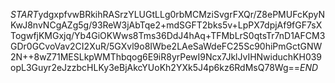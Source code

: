 $START$ydgxpfvwBRkihRASrzYLUGtLLg0rbMCMziSvgrFXQr/Z8ePMUFcKpyNKwJ8nvNCgAZg5g/93ReW3jAbTqe2+mdSGFT2bks5v+LpPX7dpjAf9fGF7sXTogwfjKMGxjq/Yb4GiOKWws8Tms36DdJ4hAq+TFMbLrS0qtsTr7nD1AFCM3GDr0GCvoVav2CI2XuR/5GXvl9o8IWbe2LAeSaWdeFC25Sc90hiPmGctGNW2N++8wZ71MESLkpWMThbqog6E9iR8yrPewI9Ncx7JklJvIHNwiduchKH039opL3Guyr2eJzzbcHLKy3eBjAkcYUoKh2YXk5J4p6kz6RdMsQ78Wg==$END$